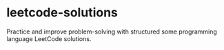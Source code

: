 # leetcode-solutions
Practice and improve problem-solving with structured some programming language LeetCode solutions.
